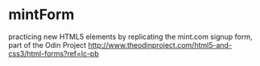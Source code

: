 # mintForm
practicing new HTML5 elements by replicating the mint.com signup form, part of the Odin Project
http://www.theodinproject.com/html5-and-css3/html-forms?ref=lc-pb
